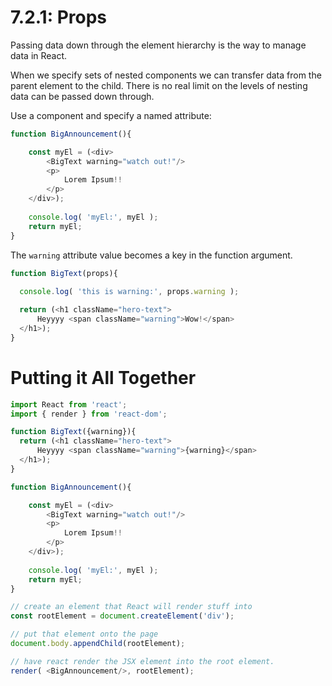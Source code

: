 # 7.2.1: Props

Passing data down through the element hierarchy is the way to manage data in React.

When we specify sets of nested components we can transfer data from the parent element to the child. There is no real limit on the levels of nesting data can be passed down through.

Use a component and specify a named attribute:
```js
function BigAnnouncement(){

    const myEl = (<div>
        <BigText warning="watch out!"/>
        <p>
            Lorem Ipsum!!
        </p>
    </div>);
    
    console.log( 'myEl:', myEl );
    return myEl;
}
```

The `warning` attribute value becomes a key in the function argument.
```js
function BigText(props){
  
  console.log( 'this is warning:', props.warning );

  return (<h1 className="hero-text">
      Heyyyy <span className="warning">Wow!</span>
  </h1>);
}
```

# Putting it All Together

```js
import React from 'react';
import { render } from 'react-dom';

function BigText({warning}){
  return (<h1 className="hero-text">
      Heyyyy <span className="warning">{warning}</span>
  </h1>);
}

function BigAnnouncement(){

    const myEl = (<div>
        <BigText warning="watch out!"/>
        <p>
            Lorem Ipsum!!
        </p>
    </div>);
    
    console.log( 'myEl:', myEl );
    return myEl;
}

// create an element that React will render stuff into
const rootElement = document.createElement('div');

// put that element onto the page
document.body.appendChild(rootElement);

// have react render the JSX element into the root element.
render( <BigAnnouncement/>, rootElement);
```